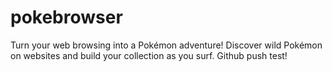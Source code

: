 # pokebrowser
Turn your web browsing into a Pokémon adventure! Discover wild Pokémon on websites and build your collection as you surf.
Github push test!

